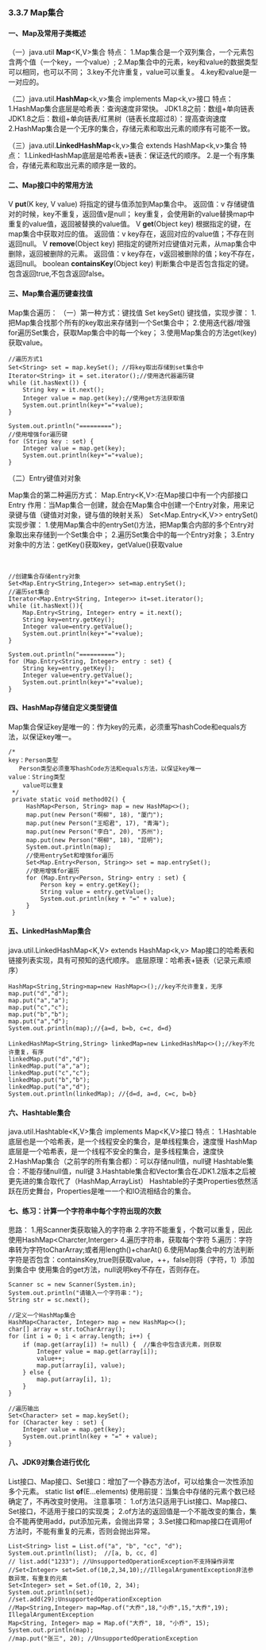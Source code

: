 ### 3.3.7 Map集合

#### 一、Map及常用子类概述

（一）java.util **Map**<K,V>集合
 特点：
   1.Map集合是一个双列集合，一个元素包含两个值（一个key，一个value）;
   2.Map集合中的元素，key和value的数据类型可以相同，也可以不同；
   3.key不允许重复，value可以重复。
   4.key和value是一一对应的。
 
 （二）java.util.**HashMap**<k,v>集合 implements Map<k,v>接口
 特点：
   1.HashMap集合底层是哈希表：查询速度非常快。
     JDK1.8之前：数组+单向链表
     JDK1.8之后：数组+单向链表/红黑树（链表长度超过8）：提高查询速度
   2.HashMap集合是一个无序的集合，存储元素和取出元素的顺序有可能不一致。
 
 （三）java.util.**LinkedHashMap**<k,v>集合 extends HashMap<k,v>集合
 特点：
   1.LinkedHashMap底层是哈希表+链表：保证迭代的顺序。
   2.是一个有序集合，存储元素和取出元素的顺序是一致的。

 

#### 二、Map接口中的常用方法

V **put**(K key, V value) 将指定的键与值添加到Map集合中。
  返回值：v
  存储键值对的时候，key不重复，返回值v是null；
  key重复，会使用新的value替换map中重复的value值，返回被替换的value值。
 V **get**(Object key) 根据指定的键，在map集合中获取对应的值。
  返回值：v
    key存在，返回对应的value值；不存在则返回null。
 V **remove**(Object key) 把指定的键所对应键值对元素，从map集合中删除，返回被删除的元素。
  返回值：v
    key存在，v返回被删除的值；key不存在，返回null。
 boolean **containsKey**(Object key) 判断集合中是否包含指定的键。
  包含返回true,不包含返回false。

#### 三、Map集合遍历键查找值

Map集合遍历：
 （一）第一种方式：键找值
 Set<K> keySet() 键找值，实现步骤：
   1.把Map集合找那个所有的key取出来存储到一个Set集合中；
   2.使用迭代器/增强for遍历Set集合，获取Map集合中的每一个key；
   3.使用Map集合的方法get(key)获取value。

```
//遍历方式1
Set<String> set = map.keySet(); //将key取出存储到set集合中
Iterator<String> it = set.iterator();//使用迭代器遍历键
while (it.hasNext()) {
    String key = it.next();
    Integer value = map.get(key);//使用get方法获取值
    System.out.println(key+"="+value);
}

System.out.println("=========");
//使用增强for遍历键
for (String key : set) {
    Integer value = map.get(key);
    System.out.println(key+"="+value);
}
```

 

（二）Entry键值对对象

Map集合的第二种遍历方式：
 Map.Entry<K,V>:在Map接口中有一个内部接口Entry
 作用：当Map集合一创建，就会在Map集合中创建一个Entry对象，用来记录键与值（键值对对象，键与值的映射关系）
 Set<Map.Entry<K,V>> entrySet() 实现步骤：
   1.使用Map集合中的entrySet()方法，把Map集合内部的多个Entry对象取出来存储到一个Set集合中；
   2.遍历Set集合中的每一个Entry对象；
   3.Entry对象中的方法：getKey()获取key，getValue()获取value

​                               

```
//创建集合存储entry对象
Set<Map.Entry<String,Integer>> set=map.entrySet();
//遍历set集合
Iterator<Map.Entry<String, Integer>> it=set.iterator();
while (it.hasNext()){
    Map.Entry<String, Integer> entry = it.next();
    String key=entry.getKey();
    Integer value=entry.getValue();
    System.out.println(key+"="+value);
}

System.out.println("==========");
for (Map.Entry<String, Integer> entry : set) {
    String key=entry.getKey();
    Integer value=entry.getValue();
    System.out.println(key+"="+value);
}
```

 

#### 四、HashMap存储自定义类型键值

  Map集合保证key是唯一的：作为key的元素，必须重写hashCode和equals方法，以保证key唯一。

```
/*
key：Person类型
   Person类型必须重写hashCode方法和equals方法，以保证key唯一
value：String类型
    value可以重复
 */
 private static void method02() {
     HashMap<Person, String> map = new HashMap<>();
     map.put(new Person("啊柳", 18), "厦门");
     map.put(new Person("王昭君", 17), "青海");
     map.put(new Person("李白", 20), "苏州");
     map.put(new Person("啊柳", 18), "昆明");
     System.out.println(map);
     //使用entrySet和增强for遍历
     Set<Map.Entry<Person, String>> set = map.entrySet();
     //使用增强for遍历
     for (Map.Entry<Person, String> entry : set) {
         Person key = entry.getKey();
         String value = entry.getValue();
         System.out.println(key + "=" + value);
     }
 }
```

 

#### 五、LinkedHashMap集合

java.util.LinkedHashMap<K,V> extends HashMap<k,v>
   Map接口的哈希表和链接列表实现，具有可预知的迭代顺序。
   底层原理：哈希表+链表（记录元素顺序）

```
HashMap<String,String>map=new HashMap<>();//key不允许重复，无序
map.put("d","d");
map.put("a","a");
map.put("c","c");
map.put("b","b");
map.put("a","d");
System.out.println(map);//{a=d, b=b, c=c, d=d}

LinkedHashMap<String,String> linkedMap=new LinkedHashMap<>();//key不允许重复，有序
linkedMap.put("d","d");
linkedMap.put("a","a");
linkedMap.put("c","c");
linkedMap.put("b","b");
linkedMap.put("a","d");
System.out.println(linkedMap); //{d=d, a=d, c=c, b=b}
```

 

#### 六、Hashtable集合

java.util.Hashtable<K,V>集合 implements Map<K,V>接口
 特点：
   1.Hashtable底层也是一个哈希表，是一个线程安全的集合，是单线程集合，速度慢
    HashMap底层是一个哈希表，是一个线程不安全的集合，是多线程集合，速度快
   2.HashMap集合（之前学的所有集合都）：可以存储null值，null键
    Hashtable集合：不能存储null值，null键
   3.Hashtable集合和Vector集合在JDK1.2版本之后被更先进的集合取代了（HashMap,ArrayList）
   Hashtable的子类Properties依然活跃在历史舞台，Properties是唯一一个和IO流相结合的集合。

#### 七、练习：计算一个字符串中每个字符出现的次数

思路：
 1.用Scanner类获取输入的字符串
 2.字符不能重复，个数可以重复，因此使用HashMap<Charcter,Interger>
 4.遍历字符串，获取每个字符
 5.遍历：字符串转为字符toCharArray;或者用length()+charAt()
 6.使用Map集合中的方法判断字符是否包含：containsKey,true则获取value，++，false则将（字符，1）添加到集合中
  使用集合的get方法，null说明key不存在，否则存在。

 

```
Scanner sc = new Scanner(System.in);
System.out.println("请输入一个字符串：");
String str = sc.next();

//定义一个HashMap集合
HashMap<Character, Integer> map = new HashMap<>();
char[] array = str.toCharArray();
for (int i = 0; i < array.length; i++) {
    if (map.get(array[i]) != null) {  //集合中包含该元素，则获取
        Integer value = map.get(array[i]);
        value++;
        map.put(array[i], value);
    } else {
        map.put(array[i], 1);
    }
}

//遍历输出
Set<Character> set = map.keySet();
for (Character key : set) {
    Integer value = map.get(key);
    System.out.println(key + "=" + value);
}
```

 

#### 八、JDK9对集合进行优化

List接口、Map接口、Set接口：增加了一个静态方法of，可以给集合一次性添加多个元素。
 static <E> list<E> **of**(E...elements)
 使用前提：当集合中存储的元素个数已经确定了，不再改变时使用。
 注意事项：
   1.of方法只适用于List接口、Map接口、Set接口，不适用于接口的实现类；
   2.of方法的返回值是一个不能改变的集合，集合不能再使用add，put添加元素，会抛出异常；
   3.Set接口和map接口在调用of方法时，不能有重复的元素，否则会抛出异常。

 

 

```
List<String> list = List.of("a", "b", "cc", "d");
System.out.println(list);  //[a, b, cc, d]
// list.add("1233"); //UnsupportedOperationException不支持操作异常
//Set<Integer> set=Set.of(10,2,34,10);//IllegalArgumentException非法参数异常，有重复的元素
Set<Integer> set = Set.of(10, 2, 34);
System.out.println(set);
//set.add(29);UnsupportedOperationException
//Map<String,Integer> map=Map.of("大乔",18,"小乔",15,"大乔",19);  IllegalArgumentException
Map<String, Integer> map = Map.of("大乔", 18, "小乔", 15);
System.out.println(map);
//map.put("张三", 20); //UnsupportedOperationException
```

 